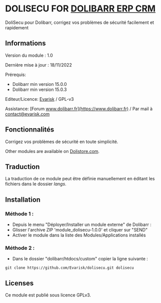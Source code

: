 # DOLISECU FOR [DOLIBARR ERP CRM](https://www.dolibarr.org)

DoliSecu pour Dolibarr, corrigez vos problèmes de sécurité facilement et rapidement

## Informations

Version du module : 1.0

Dernière mise à jour : 18/11/2022

Prérequis:
* Dolibarr min version 15.0.0
* Dolibarr min version 15.0.3

Editeur/Licence: [Evarisk](https://www.evarisk.com) / GPL-v3

Assistance: [Forum www.dolibarr.fr](https://www.dolibarr.fr) / Par mail à contact@evarisk.com

## Fonctionnalités

Corrigez vos problèmes de sécurité en toute simplicité.

Other modules are available on [Dolistore.com](https://www.dolistore.com).

## Traduction

La traduction de ce module peut être définie manuellement en éditant les fichiers dans le dossier *langs*.

## Installation

### Méthode 1 :

- Depuis le menu "Déployer/Installer un module externe" de Dolibarr : 
- Glisser l'archive ZIP 'module_dolisecu-1.0.0' et cliquer sur "SEND"
- Activer le module dans la liste des Modules/Applications installés

### Méthode 2 :

- Dans le dossier "dolibarr/htdocs/custom" copier la ligne suivante :
```
git clone https://github.com/Evarisk/dolisecu.git dolisecu
```

## Licenses

Ce module est publié sous licence GPLv3.
